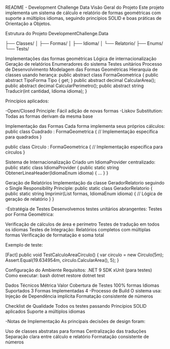 README - Development Challenge Data Visão Geral do Projeto Este projeto implementa um sistema de cálculo e relatório de formas geométricas com suporte a múltiplos idiomas, seguindo princípios SOLID e boas práticas de Orientação a Objetos.

Estrutura do Projeto
DevelopmentChallenge.Data

├── Classes/ │ ├── Formas/
│ ├── Idioma/
│ └── Relatorio/
├── Enums/
└── Tests/

Implementações das formas geométricas
Lógica de internacionalização
Geração de relatórios
Enumeradores do sistema
Testes unitários
Processo de Desenvolvimento
Modelagem das Formas Geométricas Hierarquia de classes usando herança:
public abstract class FormaGeometrica { public abstract TipoForma Tipo { get; } public abstract decimal CalcularArea(); public abstract decimal CalcularPerimetro(); public abstract string Traducir(int cantidad, Idioma idioma); }

Princípios aplicados:

-Open/Closed Principle: Fácil adição de novas formas -Liskov Substitution: Todas as formas derivam da mesma base

Implementação das Formas Cada forma implementa seus próprios cálculos:
public class Cuadrado : FormaGeometrica { // Implementação específica para quadrados }

public class Circulo : FormaGeometrica { // Implementação específica para círculos }

Sistema de Internacionalização Criado um IdiomaProvider centralizado:
public static class IdiomaProvider { public static string ObtenerLineaHeader(IdiomaEnum idioma) { ... }
}

Geração de Relatórios Implementação da classe GeradorRelatorio seguindo o Single Responsibility Principle:
public static class GeradorRelatorio { public static string Imprimir(List<FormaGeometrica> formas, IdiomaEnum idioma) { // Lógica de geração de relatório } }

-Estratégia de Testes Desenvolvemos testes unitários abrangentes: Testes por Forma Geométrica:

Verificação de cálculos de área e perímetro Testes de tradução em todos os idiomas Testes de Integração: Relatórios completos com múltiplas formas Verificação de formatação e soma total

Exemplo de teste:

[Fact] public void TestCalculoAreaCirculo() { var circulo = new Circulo(5m); Assert.Equal(19.634954m, circulo.CalcularArea(), 5); }

Configuração do Ambiente Requisitos: .NET 9 SDK xUnit (para testes)
Como executar: bash dotnet restore dotnet test

Dados Técnicos Métrica Valor Cobertura de Testes 100% formas Idiomas Suportados 3 Formas Implementadas 4
-Processo de Build O sistema usa: Injeção de Dependência implícita Formatação consistente de números

Checklist de Qualidade Todos os testes passando
Princípios SOLID aplicados Suporte a múltiplos idiomas

-Notas de Implementação As principais decisões de design foram:

Uso de classes abstratas para formas Centralização das traduções Separação clara entre cálculo e relatório Formatação consistente de números